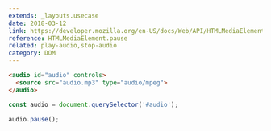 ```yaml
---
extends: _layouts.usecase
date: 2018-03-12
link: https://developer.mozilla.org/en-US/docs/Web/API/HTMLMediaElement/pause
reference: HTMLMediaElement.pause
related: play-audio,stop-audio
category: DOM
---
```


```html
<audio id="audio" controls>
  <source src="audio.mp3" type="audio/mpeg">
</audio>
```

```javascript
const audio = document.querySelector('#audio');

audio.pause();
```
